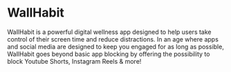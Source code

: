 # WallHabit
WallHabit⁠ is a powerful digital wellness app designed to help users take control of their screen time and reduce distractions. In an age where apps and social media are designed to keep you engaged for as long as possible, WallHabit goes beyond basic app blocking by offering the possibility to block Youtube Shorts, Instagram Reels &amp; more! 
